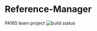 # Reference-Manager
PA165 team project
![build status](https://travis-ci.org/honzabilek4/Reference-Manager.svg?branch=master)
